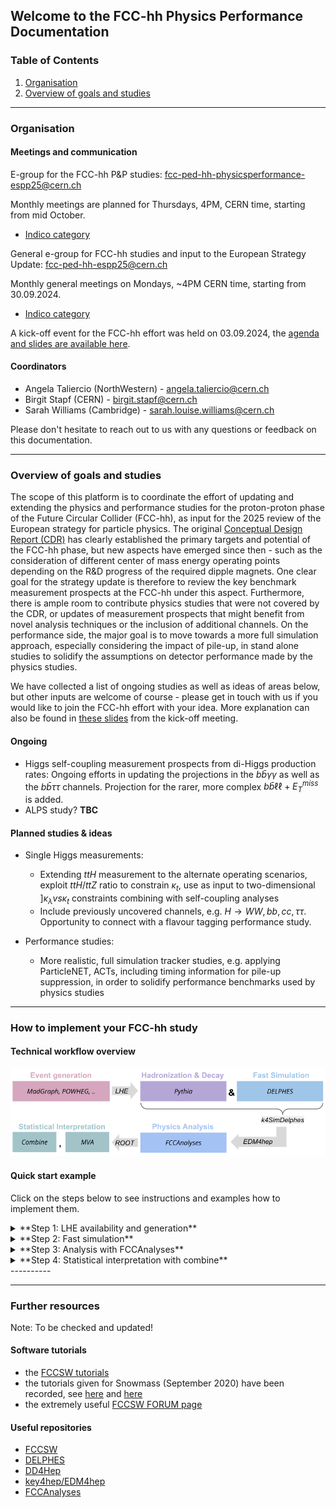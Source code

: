 
## Welcome to the FCC-hh Physics Performance Documentation

### Table of Contents
1. [Organisation](#organisation)
2. [Overview of goals and studies](#overview-of-goals-and-studies)

-----

### Organisation

#### Meetings and communication 

E-group for the FCC-hh P&P studies: fcc-ped-hh-physicsperformance-espp25@cern.ch

Monthly meetings are planned for Thursdays, 4PM, CERN time, starting from mid October.
- [Indico category](https://indico.cern.ch/category/18814/)

General e-group for FCC-hh studies and input to the European Strategy Update: fcc-ped-hh-espp25@cern.ch

Monthly general meetings on Mondays, ~4PM CERN time, starting from 30.09.2024. 
- [Indico category](https://indico.cern.ch/category/18815/)

A kick-off event for the FCC-hh effort was held on 03.09.2024, the [agenda and slides are available here](https://indico.cern.ch/event/1439072/timetable/).

#### Coordinators
- Angela Taliercio (NorthWestern) - angela.taliercio@cern.ch
- Birgit Stapf (CERN) - birgit.stapf@cern.ch
- Sarah Williams (Cambridge) - sarah.louise.williams@cern.ch

Please don't hesitate to reach out to us with any questions or feedback on this documentation. 

<!-- #### Physics Performance meetings -->
<!-- 
O(monthly) meetings: Mondays, 3pm-5pm, CERN time. Usually the third Monday of each month. 
- [indico category "Physics Performance"](https://indico.cern.ch/category/12894/).


E-group used for announcements: **FCC-PED-FeasibilityStudy**. To subscribe, go [here](https://e-groups.cern.ch/e-groups/EgroupsSearchForm.do). -->


---------

### Overview of goals and studies

The scope of this platform is to coordinate the effort of updating and extending the physics and performance studies for the proton-proton phase of the Future Circular Collider (FCC-hh), as input for the 2025 review of the European strategy for particle physics. The original [Conceptual Design Report (CDR)](https://link.springer.com/article/10.1140/epjc/s10052-019-6904-3) has clearly established the primary targets and potential of the FCC-hh phase, but new aspects have emerged since then - such as the consideration of different center of mass energy operating points depending on the R&D progress of the required dipple magnets. One clear goal for the strategy update is therefore to review the key benchmark measurement prospects at the FCC-hh under this aspect. Furthermore, there is ample room to contribute physics studies that were not covered by the CDR, or updates of measurement prospects that might benefit from novel analysis techniques or the inclusion of additional channels. On the performance side, the major goal is to move towards a more full simulation approach, especially considering the impact of pile-up, in stand alone studies to solidify the assumptions on detector performance made by the physics studies. 

We have collected a list of ongoing studies as well as ideas of areas below, but other inputs are welcome of course - please get in touch with us if you would like to join the FCC-hh effort with your idea. More explanation can also be found in [these slides](https://indico.cern.ch/event/1439072/contributions/6106999/attachments/2920406/5125885/FCC-hh%20workshop.pdf) from the kick-off meeting. 


#### Ongoing 

- Higgs self-coupling measurement prospects from di-Higgs production rates: Ongoing efforts in updating the projections in the $b\bar{b}\gamma\gamma$ as well as the $b\bar{b}\tau\tau$ channels. Projection for the rarer, more complex $b\bar{b}\ell\ell + E_{T}^{miss}$ is added. 
- ALPS study? **TBC**

#### Planned studies & ideas 
- Single Higgs measurements:
    - Extending $ttH$ measurement to the alternate operating scenarios, exploit $ttH/ttZ$ ratio to constrain $\kappa_t$, use as input to two-dimensional $]\kappa_\lambda vs \kappa_t$ constraints combining with self-coupling analyses
    - Include previously uncovered channels, e.g. $H \rightarrow WW, bb, cc, \tau\tau$. Opportunity to connect with a flavour tagging performance study. 

- Performance studies:
    - More realistic, full simulation tracker studies, e.g. applying ParticleNET, ACTs, including timing information for pile-up suppression, in order to solidify performance benchmarks used by physics studies


----------

### How to implement your FCC-hh study 

#### Technical workflow overview 

<img src="images/flowchart_fcc_hh_workflow.png" alt="Overview of technical workflow" usemap="#techworkflow">

<map name="techworkflow">
    <area shape="rect" coords="5,37,279,90" alt="Event generation tutorial for FCC" href="https://hep-fcc.github.io/fcc-tutorials/main/fast-sim-and-analysis/FccFastSimGeneration.html">
</map>



#### Quick start example 

Click on the steps below to see instructions and examples how to implement them. 

<details>
  <summary>**Step 1: LHE availability and generation** </summary>
    You can find all already generated processes in the LHE database for FCC-hh [under this link](https://fcc-physics-events.web.cern.ch/FCChh/LHEevents.php). 
</details>

<details>
  <summary>**Step 2: Fast simulation** </summary>
    **Describtion to be added**
</details>

<details>
  <summary>**Step 3: Analysis with FCCAnalyses** </summary>
    **Describtion to be added**
</details>

<details>
  <summary>**Step 4: Statistical interpretation with combine** </summary>
    **Describtion to be added**
</details>
----------


----------
 
### Further resources 

Note: To be checked and updated! 

#### Software tutorials

- the [FCCSW tutorials](https://hep-fcc.github.io/fcc-tutorials/)
- the tutorials given for Snowmass (September 2020) have been recorded, see [here](https://indico.cern.ch/event/945608/timetable/#20200922.detailed) and [here](https://indico.cern.ch/event/949950/timetable/?layout=room#20200929.detailed)
- the extremely useful [FCCSW FORUM page](https://fccsw-forum.web.cern.ch/)


#### Useful repositories
- [FCCSW](https://github.com/HEP-FCC/FCCSW)
- [DELPHES]( https://github.com/delphes/delphes)
- [DD4Hep](https://github.com/AIDASoft/DD4hep)
- [key4hep/EDM4hep](https://github.com/key4hep/EDM4hep)
- [FCCAnalyses](https://github.com/HEP-FCC/FCCAnalyses)




